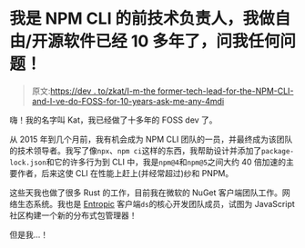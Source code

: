 # 我是 NPM CLI 的前技术负责人，我做自由/开源软件已经 10 多年了，问我任何问题！

> 原文:[https://dev . to/zkat/I-m-the former-tech-lead-for-the-NPM-CLI-and-I-ve-do-FOSS-for-10-years-ask-me-any-4mdi](https://dev.to/zkat/i-m-the-former-tech-lead-for-the-npm-cli-and-i-ve-been-doing-foss-for-10-years-ask-me-anything-4mdi)

嗨！我的名字叫 Kat，我已经做了十多年的 FOSS dev 了。

从 2015 年到几个月前，我有机会成为 NPM CLI 团队的一员，并最终成为该团队的技术领导者。我写了像`npx`、`npm ci`这样的东西，我帮助设计并添加了`package-lock.json`和它的许多行为到 CLI 中，我是`npm@4`和`npm@5`之间大约 40 倍加速的主要作者，后来这使 CLI 在性能上赶上(并经常超过)纱和 PNPM。

这些天我也做了很多 Rust 的工作，目前我在微软的 NuGet 客户端团队工作。网络生态系统。我也是 [Entropic](https://github.com/entropic-dev/entropic) 客户端`ds`的核心开发团队成员，试图为 JavaScript 社区构建一个新的分布式包管理器！

但是我...！